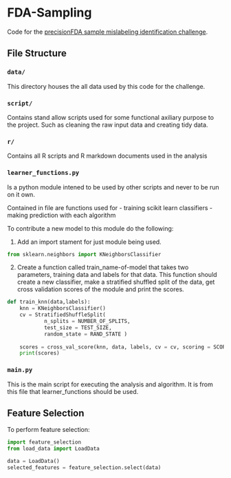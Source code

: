 # FDA-Sampling

Code for the [precisionFDA sample mislabeling identification challenge](https://precision.fda.gov/challenges/4).

## File Structure

### `data/`

This directory houses the all data used by this code for the challenge.

### `script/`

Contains stand allow scripts used for some functional axiliary purpose to the project. Such as cleaning the raw input data and creating tidy data.

### `r/`

Contains all R scripts and R markdown documents used in the analysis

### `learner_functions.py`

Is a python module intened to be used by other scripts and never to be run on it own.

Contained in file are functions used for 
    - training scikit learn classifiers
    - making prediction with each algorithm

To contribute a new model to this module do the following:

1. Add an import stament for just module being used.


```python
from sklearn.neighbors import KNeighborsClassifier
```

2. Create a function called train_name-of-model that takes two parameters, training data and labels for that data. This function should create a new classifier, make a stratified shuffled split of the data, get cross validation scores of the module and print the scores.


```python
def train_knn(data,labels):
    knn = KNeighborsClassifier()
    cv = StratifiedShuffleSplit( 
            n_splits = NUMBER_OF_SPLITS, 
            test_size = TEST_SIZE, 
            random_state = RAND_STATE )
    
    scores = cross_val_score(knn, data, labels, cv = cv, scoring = SCORING_METHOD)
    print(scores)
```

### `main.py`

This is the main script for executing the analysis and algorithm. It is from this file that learner_functions should be used.

## Feature Selection

To perform feature selection:

```python
import feature_selection
from load_data import LoadData

data = LoadData()
selected_features = feature_selection.select(data)
```
